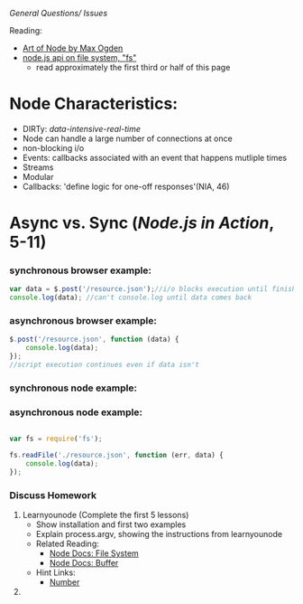 *General Questions/ Issues*

Reading: 
- [Art of Node by Max Ogden](https://github.com/maxogden/art-of-node)
- [node.js api on file system, "fs"](http://nodejs.org/api/fs.html) 
    + read approximately the first third or half of this page


# Node Characteristics: 
+ DIRTy: *data-intensive-real-time*
+ Node can handle a large number of connections at once
+ non-blocking i/o
+ Events: callbacks associated with an event that happens mutliple times
+ Streams
+ Modular
+ Callbacks: 'define logic for one-off responses'(NIA, 46)

# Async vs. Sync (*Node.js in Action*, 5-11)
### synchronous browser example:
```javascript
var data = $.post('/resource.json');//i/o blocks execution until finished
console.log(data); //can't console.log until data comes back
```

### asynchronous browser example:
```javascript
$.post('/resource.json', function (data) {
    console.log(data);
});
//script execution continues even if data isn't 
```

### synchronous node example: 


### asynchronous node example: 
```javascript

var fs = require('fs');

fs.readFile('./resource.json', function (err, data) {
    console.log(data);
});

```

### Discuss Homework
1. Learnyounode (Complete the first 5 lessons)
    - Show installation and first two examples
    - Explain process.argv, showing the instructions from learnyounode
    - Related Reading: 
        + [Node Docs: File System](http://nodejs.org/api/fs.html)
        + [Node Docs: Buffer](http://nodejs.org/api/buffer.html)
    - Hint Links:
        + [Number](https://developer.mozilla.org/en-US/docs/Web/JavaScript/Reference/Global_Objects/Number#Example:_Using_Number_to_convert_a_Date_object)
2. 